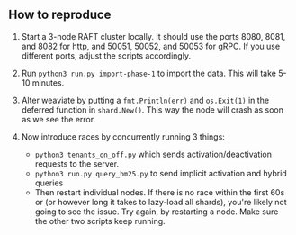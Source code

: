 ## How to reproduce

1. Start a 3-node RAFT cluster locally. It should use the ports 8080, 8081, and
   8082 for http, and 50051, 50052, and 50053 for gRPC. If you use different
   ports, adjust the scripts accordingly.

2. Run `python3 run.py import-phase-1` to import the data. This will take 5-10
   minutes.

3. Alter weaviate by putting a `fmt.Println(err)` and `os.Exit(1)` in the
   deferred function in `shard.New()`. This way the node will crash as soon as
   we see the error.

3. Now introduce races by concurrently running 3 things:
   - `python3 tenants_on_off.py` which sends activation/deactivation requests
     to the server.
   - `python3 run.py query_bm25.py` to send implicit activation and hybrid queries
   - Then restart individual nodes. If there is no race within the first 60s or
     (or however long it takes to lazy-load all shards), you're likely not
     going to see the issue. Try again, by restarting a node. Make sure the
     other two scripts keep running.
